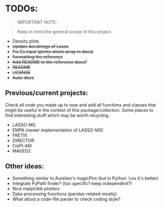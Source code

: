 # TODOs:

> IMPORTANT NOTE:

> Keep in mind the general scope of this project.

- Density plots
- ~~Update docstrings of Lasso~~
- ~~Fix Cs input (prints whole array in docs)~~
- ~~Formatting the reference~~
- ~~Add README to the reference docs?~~
- ~~README~~
- ~~LICENSE~~
- ~~Auto-docs~~

## Previous/current projects:

Check all code you made up to now and add all functions and classes that might
be useful in the context of this package/collection. Some places to find
interesting stuff which may be worth recycling.:

- LASSO-MS
- EMPA (newer implementation of LASSO-MS)
- FRETfit
- DIRECTOR
- CisPt-AKI
- MAGED2

## Other ideas:

- Something similar to Aurelien's magicPlot (but in Python 'cos it's better)
- Integrate PyPath finder? (too specific? keep independent?)
- Nice matplotlib plotters
- Data-processing functions (pandas-related mostly)
- What about a code-file parser to check coding style?
